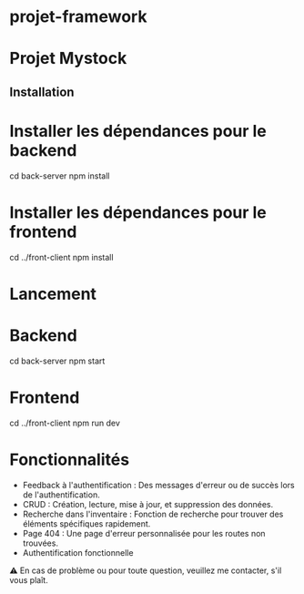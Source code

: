# projet-framework

# Projet Mystock

## Installation

# Installer les dépendances pour le backend
cd back-server
npm install

# Installer les dépendances pour le frontend
cd ../front-client
npm install

# Lancement

# Backend
cd back-server
npm start

# Frontend
cd ../front-client
npm run dev

# Fonctionnalités
- Feedback à l'authentification : Des messages d'erreur ou de succès lors de l'authentification.
- CRUD : Création, lecture, mise à jour, et suppression des données.
- Recherche dans l'inventaire : Fonction de recherche pour trouver des éléments spécifiques rapidement.
- Page 404 : Une page d'erreur personnalisée pour les routes non trouvées.
- Authentification fonctionnelle

⚠️ En cas de problème ou pour toute question, veuillez me contacter, s'il vous plaît.
